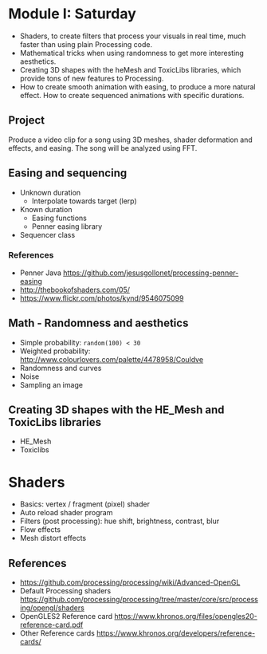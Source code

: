 # Module I: Saturday

* Shaders, to create filters that process your visuals in real time, much faster than using plain Processing code. 
* Mathematical tricks when using randomness to get more interesting aesthetics. 
* Creating 3D shapes with the heMesh and ToxicLibs libraries, which provide tons of new features to Processing. 
* How to create smooth animation with easing, to produce a more natural effect. How to create sequenced animations with specific durations.

## Project 

Produce a video clip for a song using 3D meshes, shader deformation and effects, and easing. The song will be analyzed using FFT.

## Easing and sequencing

* Unknown duration
  * Interpolate towards target (lerp)
* Known duration
  * Easing functions
  * Penner easing library
* Sequencer class

### References

* Penner Java https://github.com/jesusgollonet/processing-penner-easing
* http://thebookofshaders.com/05/
* https://www.flickr.com/photos/kynd/9546075099

## Math - Randomness and aesthetics

* Simple probability: `random(100) < 30`
* Weighted probability: http://www.colourlovers.com/palette/4478958/Couldve
* Randomness and curves
* Noise
* Sampling an image

## Creating 3D shapes with the HE_Mesh and ToxicLibs libraries

* HE_Mesh
* Toxiclibs

# Shaders

* Basics: vertex / fragment (pixel) shader
* Auto reload shader program
* Filters (post processing): hue shift, brightness, contrast, blur
* Flow effects
* Mesh distort effects

## References

* https://github.com/processing/processing/wiki/Advanced-OpenGL
* Default Processing shaders https://github.com/processing/processing/tree/master/core/src/processing/opengl/shaders
* OpenGLES2 Reference card https://www.khronos.org/files/opengles20-reference-card.pdf
* Other Reference cards https://www.khronos.org/developers/reference-cards/

